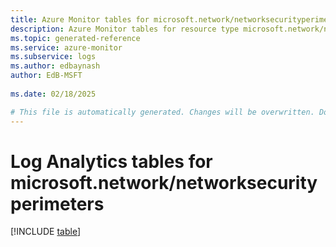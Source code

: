```yaml
---
title: Azure Monitor tables for microsoft.network/networksecurityperimeters
description: Azure Monitor tables for resource type microsoft.network/networksecurityperimeters
ms.topic: generated-reference
ms.service: azure-monitor
ms.subservice: logs
ms.author: edbaynash
author: EdB-MSFT
   
ms.date: 02/18/2025

# This file is automatically generated. Changes will be overwritten. Do not change this file directly.
---
```


# Log Analytics tables for microsoft.network/networksecurityperimeters  

[!INCLUDE [table](~/reusable-content/ce-skilling/azure/includes/azure-monitor/reference/tables/microsoft-network_networksecurityperimeters-include.md)]


